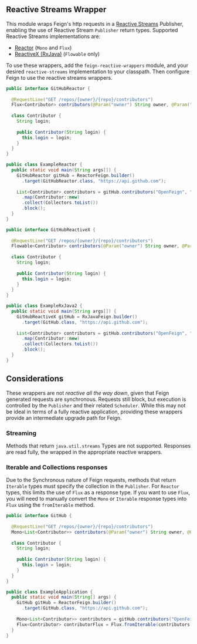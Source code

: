 Reactive Streams Wrapper
---

This module wraps Feign's http requests in a [Reactive Streams](https://reactive-streams.org) 
Publisher, enabling the use of Reactive Stream `Publisher` return types.  Supported Reactive Streams implementations are:
 
* [Reactor](https://project-reactor.org) (`Mono` and `Flux`)
* [ReactiveX (RxJava)](https://reactivex.io) (`Flowable` only)

To use these wrappers, add the `feign-reactive-wrappers` module, and your desired `reactive-streams` 
implementation to your classpath.  Then configure Feign to use the reactive streams wrappers.

```java
public interface GitHubReactor {
      
  @RequestLine("GET /repos/{owner}/{repo}/contributors")
  Flux<Contributor> contributors(@Param("owner") String owner, @Param("repo") String repo);
  
  class Contributor {
    String login;
    
    public Contributor(String login) {
      this.login = login;
    }
  }
}

public class ExampleReactor {
  public static void main(String args[]) {
    GitHubReactor gitHub = ReactorFeign.builder()      
      .target(GitHubReactor.class, "https://api.github.com");
    
    List<Contributor> contributors = gitHub.contributors("OpenFeign", "feign")
      .map(Contributor::new)
      .collect(Collectors.toList())
      .block();
  }
}

public interface GitHubReactiveX {
      
  @RequestLine("GET /repos/{owner}/{repo}/contributors")
  Flowable<Contributor> contributors(@Param("owner") String owner, @Param("repo") String repo);
  
  class Contributor {
    String login;
    
    public Contributor(String login) {
      this.login = login;
    }
  }
}

public class ExampleRxJava2 {
  public static void main(String args[]) {
    GitHubReactiveX gitHub = RxJavaFeign.builder()      
      .target(GitHub.class, "https://api.github.com");
    
    List<Contributor> contributors = gitHub.contributors("OpenFeign", "feign")
      .map(Contributor::new)
      .collect(Collectors.toList())
      .block();
  }
}

```

Considerations
---

These wrappers are not *reactive all the way down*, given that Feign generated requests are
synchronous.  Requests still block, but execution is controlled by the `Publisher` and their 
related `Scheduler`.  While this may not be ideal in terms of a fully reactive application, providing these
wrappers provide an intermediate upgrade path for Feign.

### Streaming 

Methods that return `java.util.streams` Types are not supported.  Responses are read fully, 
the wrapped in the appropriate reactive wrappers.

### Iterable and Collections responses

Due to the Synchronous nature of Feign requests, methods that return `Iterable` types must specify the collection 
in the `Publisher`.  For `Reactor` types, this limits the use of `Flux` as a response type.  If you
want to use `Flux`, you will need to manually convert the `Mono` or `Iterable` response types into
`Flux` using the `fromIterable` method.
 

```java
public interface GitHub {
      
  @RequestLine("GET /repos/{owner}/{repo}/contributors")
  Mono<List<Contributor>> contributors(@Param("owner") String owner, @Param("repo") String repo);
  
  class Contributor {
    String login;
    
    public Contributor(String login) {
      this.login = login;
    }
  }
}

public class ExampleApplication {
  public static void main(String[] args) {
    GitHub gitHub = ReactorFeign.builder()
      .target(GitHub.class, "https://api.github.com");
    
    Mono<List<Contributor>> contributors = gitHub.contributors("OpenFeign", "feign");
    Flux<Contributor> contributorFlux = Flux.fromIterable(contributors.block());
  }
}
```
